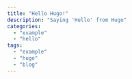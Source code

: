 ```yaml
---
title: "Hello Hugo!"
description: "Saying 'Hello' from Hugo"
categories:
  - "example"
  - "hello"
tags:
  - "example"
  - "hugo"
  - "blog"
---
```

